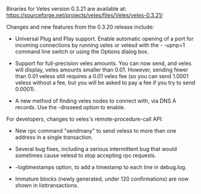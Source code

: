 Binaries for Veles version 0.3.21 are available at:
  https://sourceforge.net/projects/veles/files/Veles/veles-0.3.21/

Changes and new features from the 0.3.20 release include:

* Universal Plug and Play support.  Enable automatic opening of a port for incoming connections by running veles or velesd with the - -upnp=1 command line switch or using the Options dialog box.

* Support for full-precision veles amounts.  You can now send, and veles will display, veles amounts smaller than 0.01.  However, sending fewer than 0.01 veless still requires a 0.01 veles fee (so you can send 1.0001 veless without a fee, but you will be asked to pay a fee if you try to send 0.0001).

* A new method of finding veles nodes to connect with, via DNS A records. Use the -dnsseed option to enable.

For developers, changes to veles's remote-procedure-call API:

* New rpc command "sendmany" to send veless to more than one address in a single transaction.

* Several bug fixes, including a serious intermittent bug that would sometimes cause velesd to stop accepting rpc requests. 

* -logtimestamps option, to add a timestamp to each line in debug.log.

* Immature blocks (newly generated, under 120 confirmations) are now shown in listtransactions.
